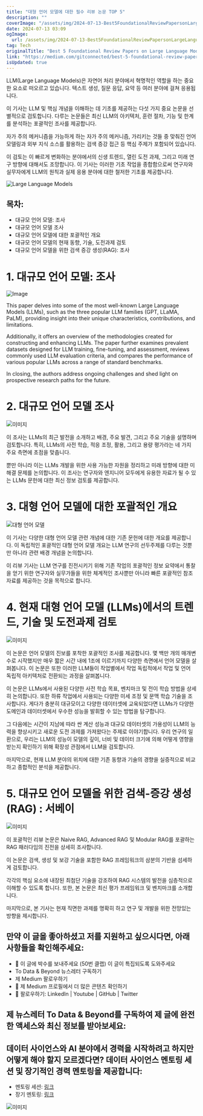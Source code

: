 ```yaml
---
title: "대형 언어 모델에 대한 필수 리뷰 논문 TOP 5"
description: ""
coverImage: "/assets/img/2024-07-13-Best5FoundationalReviewPapersonLargeLanguageModels_0.png"
date: 2024-07-13 03:09
ogImage: 
  url: /assets/img/2024-07-13-Best5FoundationalReviewPapersonLargeLanguageModels_0.png
tag: Tech
originalTitle: "Best 5 Foundational Review Papers on Large Language Models"
link: "https://medium.com/gitconnected/best-5-foundational-review-papers-on-large-language-models-0ff95a4e7835"
isUpdated: true
---
```






LLM(Large Language Models)은 자연어 처리 분야에서 혁명적인 역할을 하는 중요한 요소로 떠오르고 있습니다. 텍스트 생성, 질문 응답, 요약 등 여러 분야에 걸쳐 응용됩니다.

이 기사는 LLM 및 핵심 개념을 이해하는 데 기초를 제공하는 다섯 가지 중요 논문을 선별적으로 검토합니다. 다루는 논문들은 최신 LLM의 아키텍처, 훈련 절차, 기능 및 한계를 분석하는 포괄적인 조사를 제공합니다.

자가 주의 메커니즘을 가능하게 하는 자가 주의 메커니즘, 가리키는 것들 중 맞춰진 언어 모델링과 외부 지식 소스를 활용하는 검색 증강 접근 등 핵심 주제가 포함되어 있습니다.

이 검토는 이 빠르게 변화하는 분야에서의 신생 트렌드, 열린 도전 과제, 그리고 미래 연구 방향에 대해서도 조망합니다. 이 기사는 이러한 기초 작업을 종합함으로써 연구자와 실무자에게 LLM의 원칙과 실제 응용 분야에 대한 철저한 기초를 제공합니다.

<div class="content-ad"></div>

![Large Language Models](/assets/img/2024-07-13-Best5FoundationalReviewPapersonLargeLanguageModels_0.png)

## 목차:

- 대규모 언어 모델: 조사
- 대규모 언어 모델 조사
- 대규모 언어 모델에 대한 포괄적인 개요
- 대규모 언어 모델의 현재 동향, 기술, 도전과제 검토
- 대규모 언어 모델을 위한 검색 증강 생성(RAG): 조사

# 1. 대규모 언어 모델: 조사

<div class="content-ad"></div>

![Image](/assets/img/2024-07-13-Best5FoundationalReviewPapersonLargeLanguageModels_1.png)

This paper delves into some of the most well-known Large Language Models (LLMs), such as the three popular LLM families (GPT, LLaMA, PaLM), providing insight into their unique characteristics, contributions, and limitations.

Additionally, it offers an overview of the methodologies created for constructing and enhancing LLMs. The paper further examines prevalent datasets designed for LLM training, fine-tuning, and assessment, reviews commonly used LLM evaluation criteria, and compares the performance of various popular LLMs across a range of standard benchmarks.

In closing, the authors address ongoing challenges and shed light on prospective research paths for the future.

<div class="content-ad"></div>

# 2. 대규모 언어 모델 조사

![이미지](/assets/img/2024-07-13-Best5FoundationalReviewPapersonLargeLanguageModels_2.png)

이 조사는 LLMs의 최근 발전을 소개하고 배경, 주요 발견, 그리고 주요 기술을 설명하며 검토합니다. 특히, LLMs의 사전 학습, 적응 조정, 활용, 그리고 용량 평가라는 네 가지 주요 측면에 초점을 맞춥니다.

뿐만 아니라 이는 LLMs 개발을 위한 사용 가능한 자원을 정리하고 미래 방향에 대한 미해결 문제를 논의합니다. 이 조사는 연구자와 엔지니어 모두에게 유용한 자료가 될 수 있는 LLMs 문헌에 대한 최신 정보 검토를 제공합니다.

<div class="content-ad"></div>

# 3. 대형 언어 모델에 대한 포괄적인 개요

![대형 언어 모델](/assets/img/2024-07-13-Best5FoundationalReviewPapersonLargeLanguageModels_3.png)

이 기사는 다양한 대형 언어 모델 관련 개념에 대한 기존 문헌에 대한 개요를 제공합니다. 이 독립적인 포괄적인 대형 언어 모델 개요는 LLM 연구의 선두주제를 다루는 것뿐만 아니라 관련 배경 개념을 논의합니다.

이 리뷰 기사는 LLM 연구를 진전시키기 위해 기존 작업의 포괄적인 정보 요약에서 통찰을 얻기 위한 연구자와 실무가들을 위한 체계적인 조사뿐만 아니라 빠른 포괄적인 참조 자료를 제공하는 것을 목적으로 합니다.

<div class="content-ad"></div>

# 4. 현재 대형 언어 모델 (LLMs)에서의 트렌드, 기술 및 도전과제 검토

![이미지](/assets/img/2024-07-13-Best5FoundationalReviewPapersonLargeLanguageModels_4.png)

이 논문은 언어 모델의 진보를 포착한 포괄적인 조사를 제공합니다. 몇 백만 개의 매개변수로 시작했지만 매우 짧은 시간 내에 1조에 이르기까지 다양한 측면에서 언어 모델을 살펴봅니다. 이 논문은 또한 이러한 LLM들이 작업별에서 작업 독립적에서 작업 및 언어 독립적 아키텍처로 전환되는 과정을 살펴봅니다.

이 논문은 LLMs에서 사용된 다양한 사전 학습 목표, 벤치마크 및 전이 학습 방법을 상세히 논의합니다. 또한 하류 작업에서 사용되는 다양한 미세 조정 및 문맥 학습 기술을 조사합니다. 게다가 충분히 대규모이고 다양한 데이터셋에 교육되었다면 LLMs가 다양한 도메인과 데이터셋에서 우수한 성능을 발휘할 수 있는 방법을 탐구합니다.

<div class="content-ad"></div>

그 다음에는 시간이 지남에 따라 싼 계산 성능과 대규모 데이터셋의 가용성이 LLM의 능력을 향상시키고 새로운 도전 과제를 가져왔다는 주제로 이야기합니다. 우리 연구의 일환으로, 우리는 LLM의 성능이 모델의 깊이, 너비 및 데이터 크기에 의해 어떻게 영향을 받는지 확인하기 위해 확장성 관점에서 LLM을 검토합니다.

마지막으로, 현재 LLM 분야의 위치에 대한 기존 동향과 기술의 경향을 실증적으로 비교하고 종합적인 분석을 제공합니다.

# 5. 대규모 언어 모델을 위한 검색-증강 생성 (RAG) : 서베이

![이미지](/assets/img/2024-07-13-Best5FoundationalReviewPapersonLargeLanguageModels_5.png)

<div class="content-ad"></div>

이 포괄적인 리뷰 논문은 Naive RAG, Advanced RAG 및 Modular RAG를 포괄하는 RAG 패러다임의 진전을 상세히 조사합니다.

이 논문은 검색, 생성 및 보강 기술을 포함한 RAG 프레임워크의 삼분의 기반을 섬세하게 검토합니다.

각각의 핵심 요소에 내장된 최첨단 기술을 강조하여 RAG 시스템의 발전을 심층적으로 이해할 수 있도록 합니다. 또한, 본 논문은 최신 평가 프레임워크 및 벤치마크를 소개합니다.

마지막으로, 본 기사는 현재 직면한 과제를 명확히 하고 연구 및 개발을 위한 전망있는 방향을 제시합니다.

<div class="content-ad"></div>

## 만약 이 글을 좋아하셨고 저를 지원하고 싶으시다면, 아래 사항들을 확인해주세요:

- 👏 이 글에 박수를 보내주세요 (50번 클랩) 이 글이 특집되도록 도와주세요
- To Data & Beyond 뉴스레터 구독하기
- 제 Medium 팔로우하기
- 📰 제 Medium 프로필에서 더 많은 콘텐츠 확인하기
- 🔔 팔로우하기: LinkedIn | Youtube | GitHub | Twitter

## 제 뉴스레터 To Data & Beyond를 구독하여 제 글에 완전한 액세스와 최신 정보를 받아보세요:

## 데이터 사이언스와 AI 분야에서 경력을 시작하려고 하지만 어떻게 해야 할지 모르겠다면? 데이터 사이언스 멘토링 세션 및 장기적인 경력 멘토링을 제공합니다:

<div class="content-ad"></div>

- 멘토링 세션: [링크](https://lnkd.in/dXeg3KPW)
- 장기 멘토링: [링크](https://lnkd.in/dtdUYBrM)

![이미지](/assets/img/2024-07-13-Best5FoundationalReviewPapersonLargeLanguageModels_6.png)